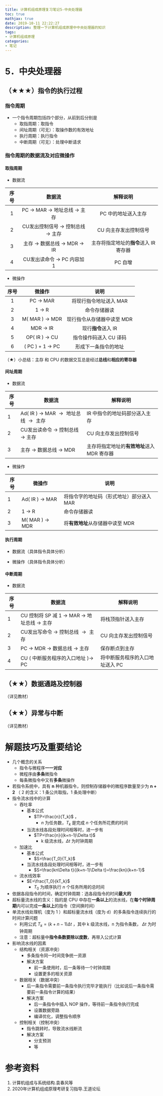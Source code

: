 ```yaml
---
title: 计算机组成原理复习笔记5-中央处理器
toc: true
mathjax: true
date: 2019-10-11 22:22:27
description: 整理一下计算机组成原理中中央处理器的知识
tags: 
- 计算机组成原理
categories: 
- 笔记
---
```


# 5．中央处理器

## （★★★）指令的执行过程

### 指令周期

* 一个指令周期包括四个部分，从前到后分别是
  * 取指周期：取指令
  * 间址周期（可无）：取操作数的有效地址
  * 执行周期：执行指令
  * 中断周期（可无）：处理中断请求

### 指令周期的数据流及对应微操作

#### 取指周期

* 数据流

| 序号 |                            数据流                            |                解释说明                |
| :--: | :----------------------------------------------------------: | :------------------------------------: |
|  1   | PC $\rightarrow$ MAR $\rightarrow$ 地址总线 $\rightarrow$ 主存 |          PC 中的地址送入主存           |
|  2   |   CU发出控制信号 $\rightarrow$ 控制总线 $\rightarrow$ 主存   |         CU 向主存发出控制信号          |
|  3   | 主存 $\rightarrow$ 数据总线 $\rightarrow$ MDR $\rightarrow$ IR | 主存将指定地址的**指令**送入 IR 寄存器 |
|  4   |            CU发出读命令 $\rightarrow$ PC 内容加 1            |                PC 自增                 |

* 微操作

| 序号 |           微操作            |            说明            |
| :--: | :-------------------------: | :------------------------: |
|  1   |    PC $\rightarrow$ MAR     |   将现行指令地址送入 MAR   |
|  2   |      1 $\rightarrow$ R      |        命令存储器读        |
|  3   | M( MAR ) $\rightarrow$ MDR  | 现行指令从存储器中读至 MDR |
|  4   |    MDR $\rightarrow$ IR     |    现行**指令**送入 IR     |
|  5   |  OP( IR ) $\rightarrow$ CU  |   指令操作码送入 CU 译码   |
|  6   | ( PC ) + 1 $\rightarrow$ PC |    形成下一条指令的地址    |

（★）小总结：主存 和 CPU 的数据交互总是经过**总线**和**相应的寄存器**

#### 间址周期

* 数据流

| 序号 | 数据流                                                       | 解释说明                                    |
| ---- | ------------------------------------------------------------ | ------------------------------------------- |
| 1    | Ad( IR )  $\rightarrow$ MAR $\rightarrow​$ 地址总线 $\rightarrow​$ 主存 | IR 中指令的地址码部分送入主存               |
| 2    | CU发出读命令 $\rightarrow$ 控制总线 $\rightarrow$ 主存       | CU 向主存发出控制信号                       |
| 3    | 主存 $\rightarrow$ 数据总线 $\rightarrow$ MDR                | 主存将指定地址的**有效地址**送入 MDR 寄存器 |

* 微操作

| 序号 | 微操作                     | 说明                                     |
| ---- | -------------------------- | ---------------------------------------- |
| 1    | Ad( IR ) $\rightarrow$ MAR | 将指令字的地址码（形式地址）部分送入 MAR |
| 2    | 1 $\rightarrow$ R          | 命令存储器读                             |
| 3    | M( MAR ) $\rightarrow$ MDR | 将**有效地址**从存储器中读至 MDR         |

#### 执行周期

- 数据流（具体指令具体分析）

- 微操作（具体指令具体分析）

#### 中断周期

- 数据流

| 序号 | 数据流                                                       | 解释说明                        |
| ---- | ------------------------------------------------------------ | ------------------------------- |
| 1    | CU 控制将 SP 减 1 $\rightarrow$ MAR $\rightarrow$ 地址总线 $\rightarrow$ 主存 | 将栈顶指针送入主存              |
| 2    | CU发出写命令 $\rightarrow$ 控制总线 $\rightarrow​$ 主存       | CU 向主存发出控制信号           |
| 3    | PC $\rightarrow$ MDR  $\rightarrow$ 数据总线 $\rightarrow$ 主存 | 保存断点到主存                  |
| 4    | CU ( 中断服务程序的入口地址 )$\rightarrow$  PC               | 将中断服务程序的入口地址送入 PC |

## （★★）数据通路及控制器

（详见教材）

## （★★）异常与中断

（详见教材）

# 解题技巧及重要结论

* 几个概念的关系
  * 指令与微程序**一一对应**
  * 微程序由**多条**微指令
  * 每条微指令中又有**多条**微操作
* 若指令系统中，具有 **n** 种机器指令，则控制存储器中的微程序数量至少为 **n + 2** （ 2 的含义：1 条公共取指，1 条处理中断）
* 指令流水线中的计算
  * 吞吐率
    * 基本公式
      * $TP=\frac{n}{T_k}$ ，
        *  $n$ 为任务数，$T_k$ 是完成 $n$ 个任务所花费的时间
    * 当流水线各段处理时间相等时，进一步有
      * $TP=\frac{n}{(k+n-1)\Delta t}​$
        * k 级流水线，$\Delta t$ 为时钟周期
  * 加速比
    * 基本公式
      * $S=\frac{T_0}{T_k}$
    * 当流水线各段处理时间相等时，进一步有
      * $S=\frac{kn\Delta t}{(k+n-1)\Delta t}=\frac{kn}{k+n-1}$
  * 流水线效率
    * $E=\frac{T_0}{kT_k}$
      * $T_0$ 为顺序执行 $n$ 个任务所用的总时间
* 依据各段指令的时间，确定时钟周期：选各段指令的时间**最大的**
* 超标量流水线的含义：指的是 CPU 中存在**一条以上**的流水线，在**每个时钟周期**内可以完成**一条以上**的指令（空间换时间）
* 单流水线处理机（度为 1 ）和超标量流水线（度为 d）的多条指令连续执行的时间计算问题
  * 利用公式 $T_k=(k+n-1)\Delta t$ ，其中 k 级流水线，n 为指令条数， $\Delta t$ 为时钟周期
  * 注意：超标量中**指令条数要除以度数**，再带入公式计算
* 影响流水线的因素
  * 结构相关（资源冲突）
    * 多条指令同一时间竞争统一资源
    * 解决方案
      * 前一条使用时，后一条等待一个时钟周期
      * 设置更多的相关资源
  * 数据相关（数据冲突）
    * 后一条指令需要前一条指令执行完毕才能执行（比如说后一条指令需要前一条指令计算的结果）
    * 解决方案
      * 后一条指令中插入 NOP 操作，等待前一条指令执行完成
      * 设置数据旁路
      * 编译优化，调整指令顺序
  * 控制相关（控制冲突）
    * 指令跳转时，导致流水线断流
    * 解决方案
      * 分支预测
      * 等

# 参考资料

1. 计算机组成与系统结构.袁春风等
2. 2020年计算机组成原理考研复习指导.王道论坛
